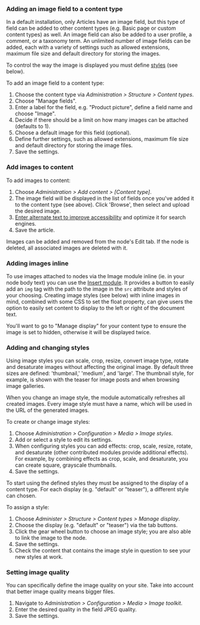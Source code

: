 ### Adding an image field to a content type

In a default installation, only Articles have an image field, but this type of field can be added to other content types (e.g. Basic page or custom content types) as well. An image field can also be added to a user profile, a comment, or a taxonomy term. An unlimited number of image fields can be added, each with a variety of settings such as allowed extensions, maximum file size and default directory for storing the images.

To control the way the image is displayed you must define [styles](#styles) (see below).

To add an image field to a content type:

1. Choose the content type via _Administration > Structure > Content types_.
2. Choose "Manage fields".
3. Enter a label for the field, e.g. "Product picture", define a field name and choose "Image".
4. Decide if there should be a limit on how many images can be attached (defaults to 1).
5. Choose a default image for this field (optional).
6. Define further settings, such as allowed extensions, maximum file size and default directory for storing the image files.
7. Save the settings.

### Add images to content

To add images to content:

1. Choose _Administration > Add content > \[Content type\]_.
2. The image field will be displayed in the list of fields once you've added it to the content type (see above). Click 'Browse', then select and upload the desired image.
3. [Enter alternate text to improve accessibility](https://drupal.org/node/464496) and optimize it for search engines.
4. Save the article.

Images can be added and removed from the node's Edit tab. If the node is deleted, all associated images are deleted with it.

### Adding images inline

To use images attached to nodes via the Image module inline (ie. in your node body text) you can use the [Insert module](http://drupal.org/project/insert). It provides a button to easily add an `img` tag with the path to the image in the `src` attribute and styles of your choosing. Creating image styles (see below) with inline images in mind, combined with some CSS to set the float property, can give users the option to easily set content to display to the left or right of the document text.

You'll want to go to "Manage display" for your content type to ensure the image is set to hidden, otherwise it will be displayed twice.

### Adding and changing styles

Using image styles you can scale, crop, resize, convert image type, rotate and desaturate images without affecting the original image. By default three sizes are defined: 'thumbnail,' 'medium', and 'large'. The thumbnail style, for example, is shown with the teaser for image posts and when browsing image galleries.

When you change an image style, the module automatically refreshes all created images. Every image style must have a name, which will be used in the URL of the generated images.

To create or change image styles:

1. Choose _Administration > Configuration > Media > Image styles_.
2. Add or select a style to edit its settings.
3. When configuring styles you can add effects: crop, scale, resize, rotate, and desaturate (other contributed modules provide additional effects). For example, by combining effects as crop, scale, and desaturate, you can create square, grayscale thumbnails.
4. Save the settings.

To start using the defined styles they must be assigned to the display of a content type. For each display (e.g. "default" or "teaser"), a different style can chosen.

To assign a style:

1. Choose _Administer > Structure > Content types > Manage display_.
2. Choose the display (e.g. "default" or "teaser") via the tab buttons.
3. Click the gear wheel button to choose an image style; you are also able to link the image to the node.
4. Save the settings.
5. Check the content that contains the image style in question to see your new styles at work.

### Setting image quality

You can specifically define the image quality on your site. Take into account that better image quality means bigger files.

1. Navigate to _Administration > Configuration > Media > Image toolkit_.
2. Enter the desired quality in the field JPEG quality.
3. Save the settings.